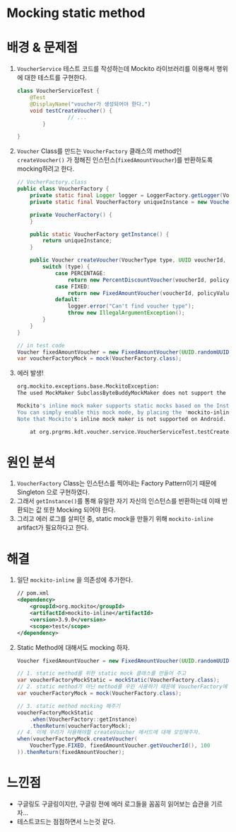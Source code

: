 # Mocking static method

# 배경 & 문제점

1. `VoucherService` 테스트 코드를 작성하는데 Mockito 라이브러리를 이용해서 행위에 대한 테스트를 구현한다.

    ```java
    class VoucherServiceTest {
        @Test
        @DisplayName("voucher가 생성되어야 한다.")
        void testCreateVoucher() {
    				// ...
    		}

    }
    ```

2. `Voucher` Class를 만드는 `VoucherFactory` 클래스의 method인 `createVoucher()` 가 정해진 인스턴스(`fixedAmountVoucher`)를 반환하도록 mocking하려고 한다.

    ```java
    // VocherFactory.class
    public class VoucherFactory {
        private static final Logger logger = LoggerFactory.getLogger(VoucherFactory.class);
        private static final VoucherFactory uniqueInstance = new VoucherFactory();
    
        private VoucherFactory() {
        }
    
        public static VoucherFactory getInstance() {
            return uniqueInstance;
        }
    
        public Voucher createVoucher(VoucherType type, UUID voucherId, long policyValue) {
            switch (type) {
                case PERCENTAGE:
                    return new PercentDiscountVoucher(voucherId, policyValue);
                case FIXED:
                    return new FixedAmountVoucher(voucherId, policyValue);
                default:
                    logger.error("Can't find voucher type");
                    throw new IllegalArgumentException();
            }
        }
    }
    
    ```

    ```java
    // in test code
    Voucher fixedAmountVoucher = new FixedAmountVoucher(UUID.randomUUID(), 100);
    var voucherFactoryMock = mock(VoucherFactory.class);
    ```

3. 에러 발생!

    ```bash
    org.mockito.exceptions.base.MockitoException: 
    The used MockMaker SubclassByteBuddyMockMaker does not support the creation of static mocks
    
    Mockito's inline mock maker supports static mocks based on the Instrumentation API.
    You can simply enable this mock mode, by placing the 'mockito-inline' artifact where you are currently using 'mockito-core'.
    Note that Mockito's inline mock maker is not supported on Android.
    
    	at org.prgrms.kdt.voucher.service.VoucherServiceTest.testCreateVoucher
    ```

# 원인 분석

1.  `VoucherFactory` Class는 인스턴스를 찍어내는 Factory Pattern이기 때문에 Singleton 으로 구현하였다.
2. 그래서 `getInstance()`를 통해 유일한 자기 자신의 인스턴스를 반환하는데 이때 반환되는 값 또한 Mocking 되어야 한다.
3. 그리고 에러 로그를 살피던 중, static mock을 만들기 위해 `mockito-inline` artifact가 필요하다고 한다.

# 해결

1. 일단 `mockito-inline` 을 의존성에 추가한다.

    ```xml
    // pom.xml
    <dependency>
        <groupId>org.mockito</groupId>
        <artifactId>mockito-inline</artifactId>
        <version>3.9.0</version>
        <scope>test</scope>
    </dependency>
    ```

2. Static Method에 대해서도 mocking 하자.

    ```java
    Voucher fixedAmountVoucher = new FixedAmountVoucher(UUID.randomUUID(), 100);
    
    // 1. static method를 위한 static mock 클래스를 만들어 주고
    var voucherFactoryMockStatic = mockStatic(VoucherFactory.class);
    // 2. static method가 아닌 method를 우린 사용하기 때문에 VoucherFactory에 대해 기본 mock 객체를 만들어 준다.
    var voucherFactoryMock = mock(VoucherFactory.class);
    
    // 3. static method mocking 해주기
    voucherFactoryMockStatic
    	.when(VoucherFactory::getInstance)
    	.thenReturn(voucherFactoryMock);
    // 4. 이제 우리가 사용해야할 createVoucher 메서드에 대해 모킹해주자.
    when(voucherFactoryMock.createVoucher(
        VoucherType.FIXED, fixedAmountVoucher.getVoucherId(), 100
    )).thenReturn(fixedAmountVoucher);
    ```

# 느낀점

- 구글링도 구글링이지만, 구글링 전에 에러 로그들을 꼼꼼히 읽어보는 습관을 기르자...
- 테스트코드는 점점하면서 느는것 같다.